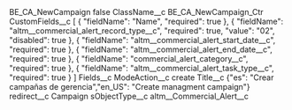 <?xml version="1.0" encoding="UTF-8"?>
<CustomMetadata xmlns="http://soap.sforce.com/2006/04/metadata" xmlns:xsi="http://www.w3.org/2001/XMLSchema-instance" xmlns:xsd="http://www.w3.org/2001/XMLSchema">
    <label>BE_CA_NewCampaign</label>
    <protected>false</protected>
    <values>
        <field>ClassName__c</field>
        <value xsi:type="xsd:string">BE_CA_NewCampaign_Ctr</value>
    </values>
    <values>
        <field>CustomFields__c</field>
        <value xsi:type="xsd:string">[
    {
        &quot;fieldName&quot;: &quot;Name&quot;,
        &quot;required&quot;: true
    },
    {
        &quot;fieldName&quot;: &quot;altm__commercial_alert_record_type__c&quot;,
        &quot;required&quot;: true,
        &quot;value&quot;: &quot;02&quot;,
        &quot;disabled&quot;: true
    },
    {
        &quot;fieldName&quot;: &quot;altm__commercial_alert_start_date__c&quot;,
        &quot;required&quot;: true
    },
    {
        &quot;fieldName&quot;: &quot;altm__commercial_alert_end_date__c&quot;,
        &quot;required&quot;: true
    },
    {
        &quot;fieldName&quot;: &quot;commercial_alert_category__c&quot;,
        &quot;required&quot;: true
    },    
    {
        &quot;fieldName&quot;: &quot;altm__commercial_alert_task_type__c&quot;,
        &quot;required&quot;: true
    }
]</value>
    </values>
    <values>
        <field>Fields__c</field>
        <value xsi:nil="true"/>
    </values>
    <values>
        <field>ModeAction__c</field>
        <value xsi:type="xsd:string">create</value>
    </values>
    <values>
        <field>Title__c</field>
        <value xsi:type="xsd:string">{&quot;es&quot;: &quot;Crear campañas de gerencia&quot;,&quot;en_US&quot;: &quot;Create managment campaign&quot;}</value>
    </values>
    <values>
        <field>redirect__c</field>
        <value xsi:type="xsd:string">Campaign</value>
    </values>
    <values>
        <field>sObjectType__c</field>
        <value xsi:type="xsd:string">altm__Commercial_Alert__c</value>
    </values>
</CustomMetadata>

